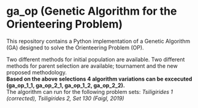 # ga_op (Genetic Algorithm for the Orienteering Problem)

This repository contains a Python implementation of a Genetic Algorithm (GA) designed to solve the Orienteering Problem (OP). <br>

Two different methods for initial population are available. 
Two different methods for parent selection are available; tournament and the new proposed methodology. <br>
<strong>Based on the above selections 4 algorithm variations can be excecuted (ga_op_1_1, ga_op_2_1, ga_op_1_2, ga_op_2_2). </strong><br>
The algorithm can run for the following problem sets: <i>Tsiligirides 1 (corrected), Tsiligirides 2, Set 130 (Faigl, 2019)<i>
